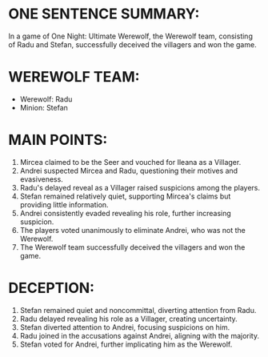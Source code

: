 # ONE SENTENCE SUMMARY:
In a game of One Night: Ultimate Werewolf, the Werewolf team, consisting of Radu and Stefan, successfully deceived the villagers and won the game.

# WEREWOLF TEAM:
- Werewolf: Radu
- Minion: Stefan

# MAIN POINTS:
1. Mircea claimed to be the Seer and vouched for Ileana as a Villager.
2. Andrei suspected Mircea and Radu, questioning their motives and evasiveness.
3. Radu's delayed reveal as a Villager raised suspicions among the players.
4. Stefan remained relatively quiet, supporting Mircea's claims but providing little information.
5. Andrei consistently evaded revealing his role, further increasing suspicion.
6. The players voted unanimously to eliminate Andrei, who was not the Werewolf.
7. The Werewolf team successfully deceived the villagers and won the game.

# DECEPTION:
1. Stefan remained quiet and noncommittal, diverting attention from Radu.
2. Radu delayed revealing his role as a Villager, creating uncertainty.
3. Stefan diverted attention to Andrei, focusing suspicions on him.
4. Radu joined in the accusations against Andrei, aligning with the majority.
5. Stefan voted for Andrei, further implicating him as the Werewolf.